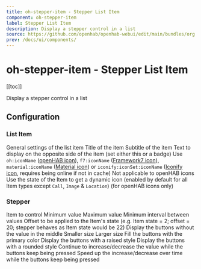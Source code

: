 ```yaml
---
title: oh-stepper-item - Stepper List Item
component: oh-stepper-item
label: Stepper List Item
description: Display a stepper control in a list
source: https://github.com/openhab/openhab-webui/edit/main/bundles/org.openhab.ui/doc/components/oh-stepper-item.md
prev: /docs/ui/components/
---
```


# oh-stepper-item - Stepper List Item

<!-- Put a screenshot here if relevant:
![](./images/oh-stepper-item/header.jpg)
-->

[[toc]]

<!-- Note: you can overwrite the definition-provided description and add your own intro/additional sections instead -->
<!-- DO NOT REMOVE the following comments if you intend to keep the definition-provided description -->
<!-- GENERATED componentDescription -->
Display a stepper control in a list
<!-- GENERATED /componentDescription -->

## Configuration

<!-- DO NOT REMOVE the following comments -->
<!-- GENERATED props -->
### List Item
<div class="props">
<PropGroup name="listitem" label="List Item">
  General settings of the list item
<PropBlock type="TEXT" name="title" label="Title">
  <PropDescription>
    Title of the item
  </PropDescription>
</PropBlock>
<PropBlock type="TEXT" name="subtitle" label="Subtitle">
  <PropDescription>
    Subtitle of the item
  </PropDescription>
</PropBlock>
<PropBlock type="TEXT" name="after" label="After">
  <PropDescription>
    Text to display on the opposite side of the item (set either this or a badge)
  </PropDescription>
</PropBlock>
<PropBlock type="TEXT" name="icon" label="Icon">
  <PropDescription>
    Use <code>oh:iconName</code> (<a class="external text-color-blue" target="_blank" href="https://www.openhab.org/link/icons">openHAB icon</a>), <code>f7:iconName</code> (<a class="external text-color-blue" target="_blank" href="https://framework7.io/icons/">Framework7 icon</a>), <code>material:iconName</code> (<a class="external text-color-blue" target="_blank" href="https://jossef.github.io/material-design-icons-iconfont/">Material icon</a>) or <code>iconify:iconSet:iconName</code> (<a class="external text-color-blue" target="_blank" href="https://icon-sets.iconify.design">Iconify icon</a>, requires being online if not in cache)
  </PropDescription>
</PropBlock>
<PropBlock type="TEXT" name="iconColor" label="Icon Color">
  <PropDescription>
    Not applicable to openHAB icons
  </PropDescription>
</PropBlock>
<PropBlock type="BOOLEAN" name="iconUseState" label="Icon depends on state">
  <PropDescription>
    Use the state of the Item to get a dynamic icon (enabled by default for all Item types except <code>Call</code>, <code>Image</code> & <code>Location</code>) (for openHAB icons only)
  </PropDescription>
</PropBlock>
</PropGroup>
</div>

### Stepper
<div class="props">
<PropGroup name="stepper" label="Stepper">
<PropBlock type="TEXT" name="item" label="Item" context="item">
  <PropDescription>
    Item to control
  </PropDescription>
</PropBlock>
<PropBlock type="DECIMAL" name="min" label="Min">
  <PropDescription>
    Minimum value
  </PropDescription>
</PropBlock>
<PropBlock type="DECIMAL" name="max" label="Max">
  <PropDescription>
    Maximum value
  </PropDescription>
</PropBlock>
<PropBlock type="DECIMAL" name="step" label="Step">
  <PropDescription>
    Minimum interval between values
  </PropDescription>
</PropBlock>
<PropBlock type="DECIMAL" name="offset" label="Offset">
  <PropDescription>
    Offset to be applied to the Item's state (e.g. Item state = 2; offset = 20; stepper behaves as Item state would be 22)
  </PropDescription>
</PropBlock>
<PropBlock type="BOOLEAN" name="buttonsOnly" label="Buttons Only">
  <PropDescription>
    Display the buttons without the value in the middle
  </PropDescription>
</PropBlock>
<PropBlock type="BOOLEAN" name="small" label="Small">
  <PropDescription>
    Smaller size
  </PropDescription>
</PropBlock>
<PropBlock type="BOOLEAN" name="large" label="Large">
  <PropDescription>
    Larger size
  </PropDescription>
</PropBlock>
<PropBlock type="BOOLEAN" name="fill" label="Fill">
  <PropDescription>
    Fill the buttons with the primary color
  </PropDescription>
</PropBlock>
<PropBlock type="BOOLEAN" name="raised" label="Raised">
  <PropDescription>
    Display the buttons with a raised style
  </PropDescription>
</PropBlock>
<PropBlock type="BOOLEAN" name="round" label="Round">
  <PropDescription>
    Display the buttons with a rounded style
  </PropDescription>
</PropBlock>
<PropBlock type="BOOLEAN" name="autorepeat" label="Auto-repeat">
  <PropDescription>
    Continue to increase/decrease the value while the buttons keep being pressed
  </PropDescription>
</PropBlock>
<PropBlock type="BOOLEAN" name="autorepeatDynamic" label="Dynamic Auto-repeat">
  <PropDescription>
    Speed up the increase/decrease over time while the buttons keep being pressed
  </PropDescription>
</PropBlock>
</PropGroup>
</div>


<!-- GENERATED /props -->

<!-- If applicable describe how properties are forwarded to a underlying component from Framework7, ECharts, etc.:
### Inherited Properties

-->

<!-- If applicable describe the slots recognized by the component and what they represent:
### Slots

#### `default`

The contents of the oh-stepper-item.

-->

<!-- Add as many examples as desired - put the YAML in a details container when it becomes too long (~150/200+ lines):
## Examples

### Example 1

![](./images/oh-stepper-item/example1.jpg)

```yaml
component: oh-stepper-item
config:
  prop1: value1
  prop2: value2
```

### Example 2

![](./images/oh-stepper-item/example2.jpg)

::: details YAML
```yaml
component: oh-stepper-item
config:
  prop1: value1
  prop2: value2
slots
```
:::

-->

<!-- Try to clean up URLs to the forum (https://community.openhab.org/t/<threadID>[/<postID>] should suffice)
## Community Resources

- [Community Post 1](https://community.openhab.org/t/12345)
- [Community Post 2](https://community.openhab.org/t/23456)
-->
